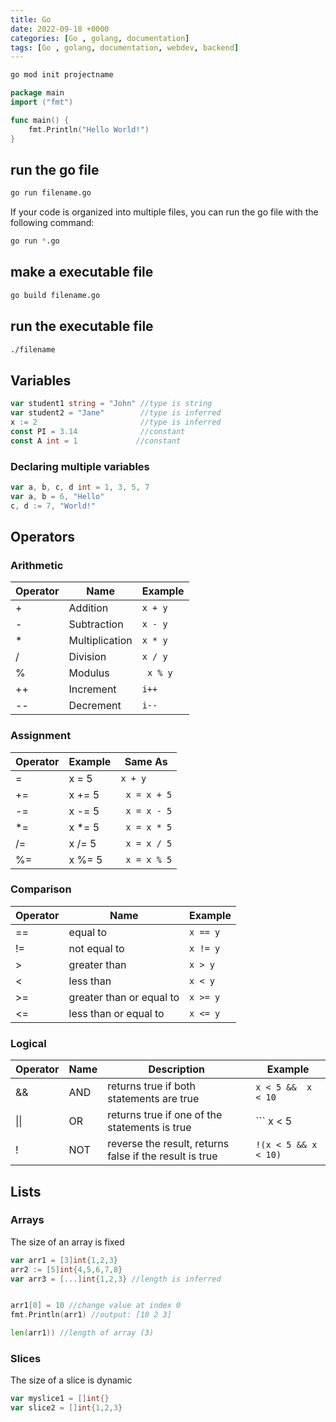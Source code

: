 ```yaml
---
title: Go
date: 2022-09-18 +0000
categories: [Go , golang, documentation]
tags: [Go , golang, documentation, webdev, backend]
---
```


```bash
go mod init projectname
```

```go
package main
import ("fmt")

func main() {
    fmt.Println("Hello World!")
} 
```

## run the go file

```bash
go run filename.go
```

If your code is organized into multiple files, you can run the go file with the following command:

```bash
go run *.go
```

## make a executable file

```bash
go build filename.go
```

## run the executable file

```bash
./filename
```

## Variables

```go
var student1 string = "John" //type is string
var student2 = "Jane"        //type is inferred
x := 2                       //type is inferred
const PI = 3.14              //constant
const A int = 1             //constant
```

### Declaring multiple variables

```go
var a, b, c, d int = 1, 3, 5, 7
var a, b = 6, "Hello"
c, d := 7, "World!"
```

## Operators

### Arithmetic

|Operator |Name     |Example           |
|---------|---------|------------------|
|   +   |Addition        |``` x + y ```|
|   -   |Subtraction     |``` x - y ```|
|   *   |Multiplication  |``` x * y ```|
|   /   |Division        |``` x / y ```|
|   %   |Modulus         |``` x % y``` |
|   ++  |Increment       | ``` i++ ``` |
|   --  |Decrement       | ``` i-- ``` |

### Assignment

|Operator |Example  |Same As         |
|---------|---------|----------------|
|    =    |  x = 5  | ``` x + y ```  |
|   +=    |  x += 5 |``` x = x + 5```|
|   -=    |  x -= 5 |``` x = x - 5```|
|   *=    |  x *= 5 |``` x = x * 5```|
|   /=    |  x /= 5 |``` x = x / 5```|
|   %=    |  x %= 5 |``` x = x % 5```|

### Comparison

|Operator|Name                    |Example       |
|--------|------------------------|--------------|
|   ==   |equal to                |``` x == y ```|
|   !=   |not equal to            |``` x != y ```|
|   >    |greater than            |``` x > y ``` |
|   <    |less than               |``` x < y ``` |
|   >=   |greater than or equal to|``` x >= y ```|
|   <=   |less than or equal to   |``` x <= y ```|

### Logical

|Operator  |Name|Description                                            |Example|
|----------|----|-------------------------------------------------------|---------------------------|
|    &&    |AND |returns true if both statements are true               | ``` x < 5 &&  x < 10 ```  |
|   \|\|   |OR  |returns true if one of the statements is true          | ``` x < 5 || x < 4 ```    |
|    !     |NOT |reverse the result, returns false if the result is true|``` !(x < 5 && x < 10) ``` |

## Lists

### Arrays

The size of an array is fixed

```go
var arr1 = [3]int{1,2,3}
arr2 := [5]int{4,5,6,7,8}
var arr3 = [...]int{1,2,3} //length is inferred


arr1[0] = 10 //change value at index 0
fmt.Println(arr1) //output: [10 2 3]

len(arr1)) //length of array (3)
```

### Slices

The size of a slice is dynamic

```go
var myslice1 = []int{}
var slice2 = []int{1,2,3}
```
